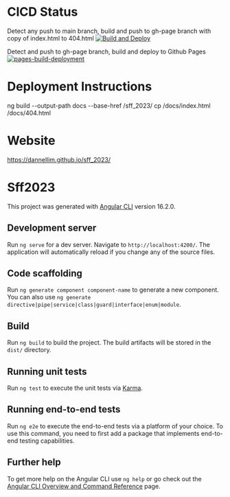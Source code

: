 # CICD Status

Detect any push to main branch, build and push to gh-page branch with copy of index.html to 404.html
[![Build and Deploy](https://github.com/AzqoreDigitalSingapore/sff_2023/actions/workflows/main.yml/badge.svg)](https://github.com/AzqoreDigitalSingapore/sff_2023/actions/workflows/main.yml)

Detect and push to gh-page branch, build and deploy to Github Pages
[![pages-build-deployment](https://github.com/AzqoreDigitalSingapore/sff_2023/actions/workflows/pages/pages-build-deployment/badge.svg)](https://github.com/AzqoreDigitalSingapore/sff_2023/actions/workflows/pages/pages-build-deployment)

# Deployment Instructions

ng build --output-path docs  --base-href /sff_2023/ 
cp /docs/index.html /docs/404.html

# Website

https://dannellim.github.io/sff_2023/

# Sff2023

This project was generated with [Angular CLI](https://github.com/angular/angular-cli) version 16.2.0.

## Development server

Run `ng serve` for a dev server. Navigate to `http://localhost:4200/`. The application will automatically reload if you change any of the source files.

## Code scaffolding

Run `ng generate component component-name` to generate a new component. You can also use `ng generate directive|pipe|service|class|guard|interface|enum|module`.

## Build

Run `ng build` to build the project. The build artifacts will be stored in the `dist/` directory.

## Running unit tests

Run `ng test` to execute the unit tests via [Karma](https://karma-runner.github.io).

## Running end-to-end tests

Run `ng e2e` to execute the end-to-end tests via a platform of your choice. To use this command, you need to first add a package that implements end-to-end testing capabilities.

## Further help

To get more help on the Angular CLI use `ng help` or go check out the [Angular CLI Overview and Command Reference](https://angular.io/cli) page.
